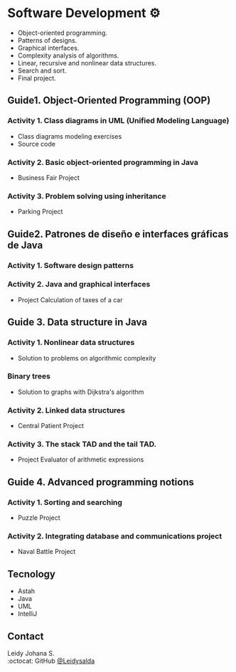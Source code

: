 Software Development :gear:
======

* Object-oriented programming.
* Patterns of designs.
* Graphical interfaces.
* Complexity analysis of algorithms.
* Linear, recursive and nonlinear data structures.
* Search and sort.
* Final project.
>
>
## Guide1. Object-Oriented Programming (OOP)
### Activity 1. Class diagrams in UML (Unified Modeling Language)

* Class diagrams modeling exercises
* Source code
> 
### Activity 2. Basic object-oriented programming in Java

* Business Fair Project
>
### Activity 3. Problem solving using inheritance

* Parking Project
>
>
## Guide2. Patrones de diseño e interfaces gráficas de Java
### Activity 1. Software design patterns

### Activity 2. Java and graphical interfaces

* Project Calculation of taxes of a car


## Guide 3. Data structure in Java
### Activity 1. Nonlinear data structures

* Solution to problems on algorithmic complexity

### Binary trees

* Solution to graphs with Dijkstra's algorithm

### Activity 2. Linked data structures

* Central Patient Project

### Activity 3. The stack TAD and the tail TAD.

* Project Evaluator of arithmetic expressions

## Guide 4. Advanced programming notions

### Activity 1. Sorting and searching

* Puzzle Project

### Activity 2. Integrating database and communications project

* Naval Battle Project


## Tecnology
* Astah
* Java
* UML
* IntelliJ

## Contact

Leidy Johana S.  
:octocat: GitHub [@Leidysalda](https://github.com/LeidySalda)
